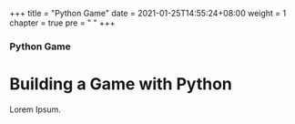 +++
title = "Python Game"
date = 2021-01-25T14:55:24+08:00
weight = 1
chapter = true
pre = "<i class='fab fa-python'></i> "
+++

### Python Game

# Building a Game with Python

Lorem Ipsum.

